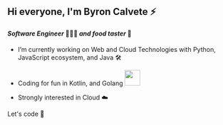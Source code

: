 ## Hi everyone, I'm Byron Calvete ⚡️

#### *Software Engineer* 👨🏻‍💻  *and food taster* 🥑 

- I’m currently working on Web and Cloud Technologies with Python, JavaScript ecosystem, and Java 🛠

- Coding for fun in Kotlin, and Golang <img src="https://user-images.githubusercontent.com/37782247/123088402-10ae2680-d3fc-11eb-9358-c0ada5b87b83.png" width="35" />

- Strongly interested in Cloud ☁️

Let's code 🎒
